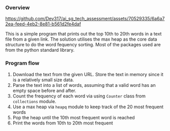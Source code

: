 ### Overview
https://github.com/Dev317/ai_sg_tech_assessment/assets/70529335/6a6a72ea-feed-4eb2-8e81-b561d2fe4daf

This is a simple program that prints out the top 10th to 20th words in a text file from a given link.
The solution utilises the max heap as the core data structure to do the word fequency sorting.
Most of the packages used are from the python standard library.

### Program flow
1. Download the text from the given URL. Store the text in memory since it is a relatively small size data.
2. Parse the text into a list of words, assuming that a valid word has an empty space before and after.
3. Count the frequency of each word via using `Counter` class from `collections` module.
4. Use a max heap via `heapq` module to keep track of the 20 most frequent words
5. Pop the heap until the 10th most frequent word is reached
6. Print the words from 10th to 20th most frequent
